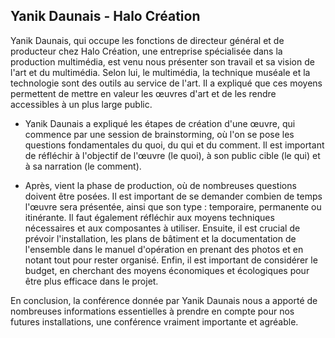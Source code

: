 ## Yanik Daunais - Halo Création

Yanik Daunais, qui occupe les fonctions de directeur général et de producteur chez Halo Création, une entreprise spécialisée dans la production multimédia, est venu nous présenter son travail et sa vision de l'art et du multimédia. Selon lui, le multimédia, la technique muséale et la technologie sont des outils au service de l'art. Il a expliqué que ces moyens permettent de mettre en valeur les œuvres d'art et de les rendre accessibles à un plus large public.

- Yanik Daunais a expliqué les étapes de création d'une œuvre, qui commence par une session de brainstorming, où l'on se pose les questions fondamentales du quoi, du qui et du comment. Il est important de réfléchir à l'objectif de l'œuvre (le quoi), à son public cible (le qui) et à sa narration (le comment).

- Après, vient la phase de production, où de nombreuses questions doivent être posées. Il est important de se demander combien de temps l'œuvre sera présentée, ainsi que son type : temporaire, permanente ou itinérante. Il faut également réfléchir aux moyens techniques nécessaires et aux composantes à utiliser. Ensuite, il est crucial de prévoir l'installation, les plans de bâtiment et la documentation de l'ensemble dans le manuel d'opération en prenant des photos et en notant tout pour rester organisé. Enfin, il est important de considérer le budget, en cherchant des moyens économiques et écologiques pour être plus efficace dans le projet.

En conclusion, la conférence donnée par Yanik Daunais nous a apporté de nombreuses informations essentielles à prendre en compte pour nos futures installations, une conférence vraiment importante et agréable.
